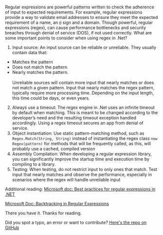 Regular expressions are powerful patterns written to check the adherence of input to expected requirements. For example, regular expressions provide a way to validate email addresses to ensure they meet the expected requirement of a name, an `@` sign and a domain.
Though powerful, regular expressions (regex), can cause performance bottlenecks and security breaches through denial of service (DOS), if not used correctly. What are some important points to consider when using regex in .Net?

1.	Input source: An input source can be reliable or unreliable. They usually contain data that:
 - Matches the pattern
 - Does not match the pattern
 - Nearly matches the pattern.  
<br/>Unreliable sources will contain more input that nearly matches or does not match a given pattern. 
Input that nearly matches the regex pattern, typically require more processing time. Depending on the input length, this time could be days, or even years.
2.	Always use a timeout: The regex engine in .Net uses an infinite timeout by default when matching. This is meant to be changed according to the developer’s need and the resulting timeout exception handled accordingly. Using a regex timeout secures an app from denial of service.
3.	Object instantiation: Use static pattern-matching method, such as `Regex.Match(String, String)` instead of instantiating the regex class `new Regex(pattern)` for methods that will be frequently called, as this, will probably use a cached, compiled version
4.	Assembly Compilation: When developing a regular expression library, you can significantly improve the startup time and execution time by compiling to a library. 
5.	 Testing: When testing, do not restrict input to only ones that match. Test input that nearly matches and observe the performance, especially in scenarios where the regex will handle unreliable input

Additional reading:
[Microsoft doc: Best practices for regular expressions in .NET](https://docs.microsoft.com/en-us/dotnet/standard/base-types/best-practices)

[Microsoft Doc: Backtracking in Regular Expressions](https://docs.microsoft.com/en-us/dotnet/standard/base-types/backtracking-in-regular-expressions)

There you have it. Thanks for reading.

Did you spot a typo, an error or want to contribute? [Here's the repo on GitHub](https://github.com/samtimberlan/Blog-Posts/blob/drafts/Five%20points%20to%20note%20when%20writing%20Regular%20Expressions%20in%20.Net.md)
